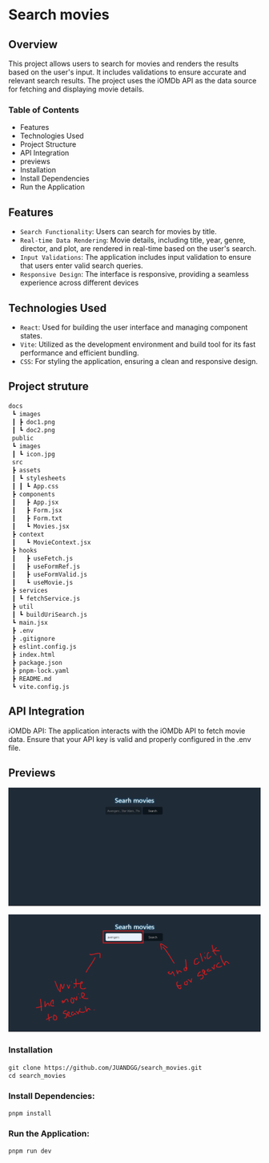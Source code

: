 # Search movies

## Overview
This project allows users to search for movies and renders the results based on the user's input. It includes validations to ensure accurate and relevant search results. The project uses the iOMDb API as the data source for fetching and displaying movie details.

### Table of Contents
- Features
- Technologies Used
- Project Structure
- API Integration
- previews
- Installation
- Install Dependencies
- Run the Application



## Features
- ```Search Functionality```: Users can search for movies by title.
- ```Real-time Data Rendering```: Movie details, including title, year, genre, director, and plot, are rendered in real-time based on the user's search.
- ```Input Validations```: The application includes input validation to ensure that users enter valid search queries.
- ```Responsive Design```: The interface is responsive, providing a seamless experience across different devices

## Technologies Used

- ```React```: Used for building the user interface and managing component states.
- ```Vite```: Utilized as the development environment and build tool for its fast performance and efficient bundling.
- ```CSS```: For styling the application, ensuring a clean and responsive design.

## Project struture

```
docs
 ┗ images
 ┃ ┣ doc1.png
 ┃ ┗ doc2.png
 public
 ┗ images
 ┃ ┗ icon.jpg
 src
 ┣ assets
 ┃ ┗ stylesheets
 ┃ ┃ ┗ App.css
 ┣ components
 ┃   ┣ App.jsx
 ┃   ┣ Form.jsx
 ┃   ┣ Form.txt
 ┃   ┗ Movies.jsx
 ┣ context
 ┃   ┗ MovieContext.jsx
 ┣ hooks
 ┃   ┣ useFetch.js
 ┃   ┣ useFormRef.js
 ┃   ┣ useFormValid.js
 ┃   ┗ useMovie.js
 ┣ services
 ┃ ┗ fetchService.js
 ┣ util
 ┃ ┗ buildUriSearch.js
 ┗ main.jsx
 ┣ .env
 ┣ .gitignore
 ┣ eslint.config.js
 ┣ index.html
 ┣ package.json
 ┣ pnpm-lock.yaml
 ┣ README.md
 ┗ vite.config.js
```

## API Integration
iOMDb API: The application interacts with the iOMDb API to fetch movie data. Ensure that your API key is valid and properly configured in the .env file.


## Previews
![doc1_image](/docs/images/doc1.png)

![doc2_image](/docs/images/doc2.png)

###  Installation 
```
git clone https://github.com/JUANDGG/search_movies.git
cd search_movies
```

### Install Dependencies:
```
pnpm install
```

### Run the Application:
```
pnpm run dev
```


